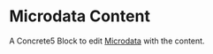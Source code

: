 Microdata Content
=================

A Concrete5 Block to edit [Microdata](http://en.wikipedia.org/wiki/Microdata_%28HTML%29) with the content.